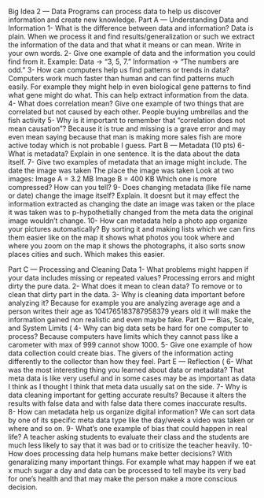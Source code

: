 Big Idea 2 — Data
Programs can process data to help us discover information and create new knowledge.
Part A — Understanding Data and Information 
1- What is the difference between data and information?
Data is plain. When we process it and find results/generalization or such we extract the information of the data and that what it means or can mean.
Write in your own words.
2- Give one example of data and the information you could find from it.
Example: Data → “3, 5, 7.” Information → “The numbers are odd.”
3- How can computers help us find patterns or trends in data?
Computers work much faster than human and can find patterns much easily. For example they might help in even biological gene patterns to find what gene might do what. This can help extract information from the data.
4- What does correlation mean?
Give one example of two things that are correlated but not caused by each other.
People buying umbrellas and the fish  activity
5- Why is it important to remember that “correlation does not mean causation”?
Because it is true and missing is a grave error and may even mean saying because that man is making more sales fish are more active today which is not probable I guess.
Part B — Metadata (10 pts)
6- What is metadata?
Explain in one sentence.
It is the data about the data itself.
7-  Give two examples of metadata that an image might include.
The date the image was taken
The place the image was taken
Look at two images:
Image A = 3.2 MB
Image B = 400 KB
Which one is more compressed? How can you tell?
9- Does changing metadata (like file name or date) change the image itself? Explain.
It doesnt but it may effect the information extracted as changing the date an image was taken or the place it was taken was to p-hypothetially changed from the meta data the original image wouldn’t change.
10- How can metadata help a photo app organize your pictures automatically?
By sorting it and making lists which we can fins them easier like on the map it shows what photos you took where and where you zoom on the map it shows the photographs, it also sorts snow places cities and such. Which makes this easier.

Part C — Processing and Cleaning Data 
1- What problems might happen if your data includes missing or repeated values?
Processing errors and might dirty the pure data.
2- What does it mean to clean data?
To remove or to clean that dirty part in the data.
3- Why is cleaning data important before analyzing it?
Because for example you are analyzing average age and a person writes their age as 1041765183787958379 years old it will make the information gained non realistic and even maybe fake.
Part D — Bias, Scale, and System Limits (
4- Why can big data sets be hard for one computer to process?
Because computers have limits which they cannot pass like a carometer with max of 999 cannot show 1000.
5- Give one example of how data collection could create bias.
The givers of the information acting differently to the collector than how they feel.
Part E — Reflection (
6- What was the most interesting thing you learned about data or metadata?
That meta data is like very useful and in some cases may be as important as data I think as I thought I think that meta data usually sat on the side.
7- Why is data cleaning important for getting accurate results?
Because it alters the results with false data and with false data there comes inaccurate results.
8- How can metadata help us organize digital information?
We can sort data by one of its specific meta data type like the day/week a video was taken or where and so on.
9- What’s one example of bias that could happen in real life?
A teacher asking students to evaluate their class and the students are much less likely to say that it was bad or to critisize the teacher heavily.
10-How does processing data help humans make better decisions?
With genaralizing many important things. For example what may happen if we eat x much sugar a day and data can be processed to tell maybe its very bad for one’s health and that may make the person make a more conscious decision.

